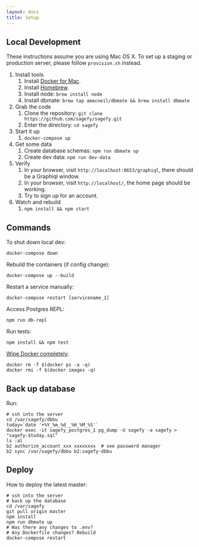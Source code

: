```yaml
---
layout: docs
title: Setup
---
```


## Local Development

These instructions assume you are using Mac OS X. To set up a staging or production server, please follow `provision.sh` instead.

1.  Install tools
    1.  Install [Docker for Mac](https://www.docker.com/docker-mac).
    2.  Install [Homebrew](https://brew.sh/).
    3.  Install node: `brew install node`
    4.  Install dbmate: `brew tap amacneil/dbmate && brew install dbmate`
2.  Grab the code
    1.  Clone the repository: `git clone https://github.com/sagefy/sagefy.git`
    2.  Enter the directory: `cd sagefy`
3.  Start it up
    1. `docker-compose up`
4.  Get some data
    1.  Create database schemas: `npm run dbmate up`
    2.  Create dev data: `npm run dev-data`
5.  Verify
    1.  In your browser, visit `http://localhost:8653/graphiql`, there should be a Graphiql window.
    2.  In your browser, visit `http://localhost/`, the home page should be working.
    3.  Try to sign up for an account.
6.  Watch and rebuild
    1. `npm install && npm start`

## Commands

To shut down local dev:

    docker-compose down

Rebuild the containers (if config change):

    docker-compose up --build

Restart a service manually:

    docker-compose restart [servicename_1]

Access Postgres REPL:

    npm run db-repl

Run tests:

    npm install && npm test

[Wipe Docker completely](http://bit.ly/2xrbmWb):

    docker rm -f $(docker ps -a -q)
    docker rmi -f $(docker images -q)

## Back up database

Run:

    # ssh into the server
    cd /var/sagefy/dbbu
    today=`date '+%Y_%m_%d__%H_%M_%S'`
    docker exec -it sagefy_postgres_1 pg_dump -U sagefy -a sagefy > "sagefy-$today.sql"
    ls -al
    b2 authorize_account xxx xxxxxxxx  # see password manager
    b2 sync /var/sagefy/dbbu b2:sagefy-dbbu

## Deploy

How to deploy the latest master:

    # ssh into the server
    # back up the database
    cd /var/sagefy
    git pull origin master
    npm install
    npm run dbmate up
    # Was there any changes to .env?
    # Any Dockerfile changes? Rebuild
    docker-compose restart
